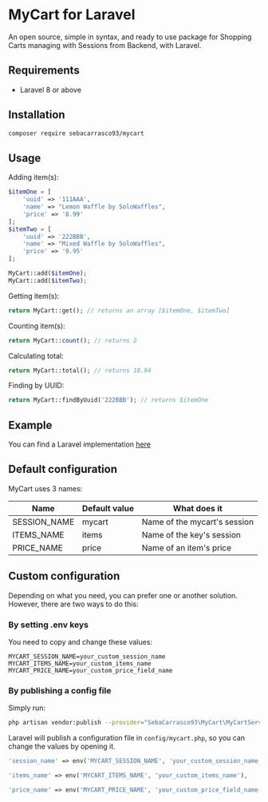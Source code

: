 # MyCart for Laravel

An open source, simple in syntax, and ready to use package for Shopping Carts managing with Sessions from Backend, with Laravel.

## Requirements

- Laravel 8 or above

## Installation

```sh
composer require sebacarrasco93/mycart
```

## Usage

Adding item(s):

```php
$itemOne = [
    'uuid' => '111AAA',
    'name' => "Lemon Waffle by SoloWaffles",
    'price' => '8.99'
];
$itemTwo = [
    'uuid' => '222BBB',
    'name' => "Mixed Waffle by SoloWaffles",
    'price' => '9.95'
];

MyCart::add($itemOne);
MyCart::add($itemTwo);
```

Getting item(s):

```php
return MyCart::get(); // returns an array [$itemOne, $itemTwo]
```

Counting item(s):

```php
return MyCart::count(); // returns 2
```

Calculating total:

```php
return MyCart::total(); // returns 18.94
```

Finding by UUID:

```php
return MyCart::findByUuid('222BBB'); // returns $itemOne
```

## Example

You can find a Laravel implementation [here](https://github.com/sebacarrasco93/example-mycart)

## Default configuration

MyCart uses 3 names:

| Name         | Default value | What does it                 |
|--------------|---------------|------------------------------|
| SESSION_NAME | mycart        | Name of the mycart's session |
| ITEMS_NAME   | items         | Name of the key's session    |
| PRICE_NAME   | price         | Name of an item's price      |

## Custom configuration

Depending on what you need, you can prefer one or another solution. However, there are two ways to do this:

### By setting .env keys

You need to copy and change these values:

```env
MYCART_SESSION_NAME=your_custom_session_name
MYCART_ITEMS_NAME=your_custom_items_name
MYCART_PRICE_NAME=your_custom_price_field_name
```

### By publishing a config file

Simply run:

```sh
php artisan vendor:publish --provider="SebaCarrasco93\MyCart\MyCartServiceProvider"
```

Laravel will publish a configuration file in `config/mycart.php`, so you can change the values by opening it.
```php
'session_name' => env('MYCART_SESSION_NAME', 'your_custom_session_name'),

'items_name' => env('MYCART_ITEMS_NAME', 'your_custom_items_name'),

'price_name' => env('MYCART_PRICE_NAME', 'your_custom_price_field_name'),
```
